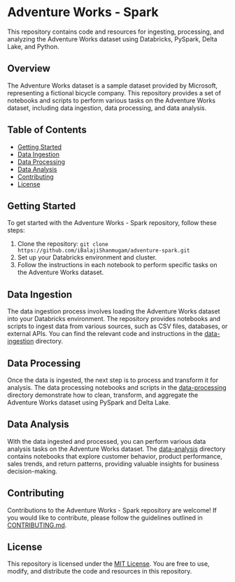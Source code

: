 # Adventure Works - Spark

This repository contains code and resources for ingesting, processing, and analyzing the Adventure Works dataset using Databricks, PySpark, Delta Lake, and Python.

## Overview

The Adventure Works dataset is a sample dataset provided by Microsoft, representing a fictional bicycle company. This repository provides a set of notebooks and scripts to perform various tasks on the Adventure Works dataset, including data ingestion, data processing, and data analysis.

## Table of Contents

- [Getting Started](#getting-started)
- [Data Ingestion](#data-ingestion)
- [Data Processing](#data-processing)
- [Data Analysis](#data-analysis)
- [Contributing](#contributing)
- [License](#license)

## Getting Started

To get started with the Adventure Works - Spark repository, follow these steps:

1. Clone the repository: `git clone https://github.com/iBalajiShanmugam/adventure-spark.git`
2. Set up your Databricks environment and cluster.
3. Follow the instructions in each notebook to perform specific tasks on the Adventure Works dataset.

## Data Ingestion

The data ingestion process involves loading the Adventure Works dataset into your Databricks environment. The repository provides notebooks and scripts to ingest data from various sources, such as CSV files, databases, or external APIs. You can find the relevant code and instructions in the [data-ingestion](data-ingestion) directory.

## Data Processing

Once the data is ingested, the next step is to process and transform it for analysis. The data processing notebooks and scripts in the [data-processing](data-processing) directory demonstrate how to clean, transform, and aggregate the Adventure Works dataset using PySpark and Delta Lake.

## Data Analysis

With the data ingested and processed, you can perform various data analysis tasks on the Adventure Works dataset. The [data-analysis](data-analysis) directory contains notebooks that explore customer behavior, product performance, sales trends, and return patterns, providing valuable insights for business decision-making.

## Contributing

Contributions to the Adventure Works - Spark repository are welcome! If you would like to contribute, please follow the guidelines outlined in [CONTRIBUTING.md](CONTRIBUTING.md).

## License

This repository is licensed under the [MIT License](LICENSE). You are free to use, modify, and distribute the code and resources in this repository.


